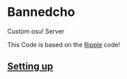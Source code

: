 # Bannedcho
Custom osu! Server

This Code is based on the <a href="https://github.com/osuripple/ripple/tree/master" target="_blank">Ripple</a> code!

## <a href="/wiki/set-up">Setting up<a>
